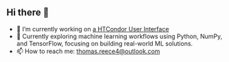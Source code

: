 ## Hi there 👋

- 🔭 I’m currently working on [a HTCondor User Interface](https://github.com/tomreece4/htcondor-interface)
- 🌱 Currently exploring machine learning workflows using Python, NumPy, and TensorFlow, focusing on building real-world ML solutions.
- 📫 How to reach me: thomas.reece4@outlook.com
